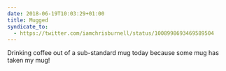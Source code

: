 ```yaml
---
date: 2018-06-19T10:03:29+01:00
title: Mugged
syndicate_to:
  - https://twitter.com/iamchrisburnell/status/1008998693469589504
---
```


Drinking coffee out of a sub-standard mug today because some mug has taken my mug!
